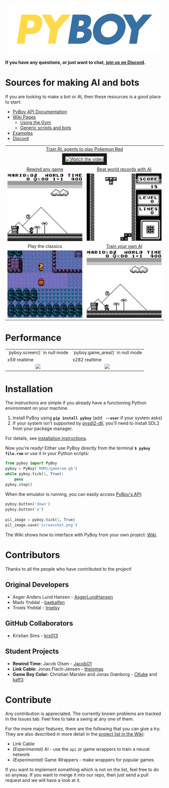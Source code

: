 <p align="center">
<img src="extras/README/pyboy.svg" width="480">
</p>

__If you have any questions, or just want to chat, [join us on Discord](https://discord.gg/Zrf2nyH).__

Sources for making AI and bots
==============================
If you are looking to make a bot or AI, then these resources is a good place to start:
 * [PyBoy API Documentation](https://baekalfen.github.io/PyBoy/index.html)
 * [Wiki Pages](https://github.com/Baekalfen/PyBoy/wiki/)
   * [Using the Gym](https://github.com/Baekalfen/PyBoy/wiki/Scripts,-AI-and-Bots)
   * [Generic scripts and bots](https://github.com/Baekalfen/PyBoy/wiki/Scripts,-AI-and-Bots)
 * [Examples](https://github.com/Baekalfen/PyBoy/tree/master/examples)
 * [Discord](https://discord.gg/Zrf2nyH)

<!---
Generate GIF with the layout and captions
-->
<table>
  <tbody>
    <tr>
      <td colspan=2 align="center"><a href=https://github.com/PWhiddy/PokemonRedExperiments>Train RL agents to play Pokemon Red</a>
      </td>
    </tr>
    <tr>
      <td colspan=2 align="center">
        <div align="center">
        <a href="http://www.youtube.com/watch?feature=player_embedded&v=DcYLT37ImBY" target="_blank">
        <img src="http://img.youtube.com/vi/DcYLT37ImBY/mqdefault.jpg" alt="Watch the video" width="500" border="10" />
        </a>
        <!-- https://www.youtube.com/watch?v=DcYLT37ImBY -->
        <!-- <img src="extras/README/8.gif" width="400"><br> -->
        </div>
      </td>
    </tr>
    <tr>
      <td align="center"><a href=https://github.com/Baekalfen/PyBoy/wiki/Experimental-and-optional-features#rewind-time>Rewind any game</a><br>
      </td>
      <td align="center"><a href=https://github.com/uiucanh/tetris>Beat world records with AI</a><br>
      </td>
    </tr>
    <tr>
      <td align="center">
        <img src="extras/README/5.gif" width="250">
      </td>
      <td align="center">
        <img src="extras/README/7.gif" width="250">
      </td>
    </tr>
    <tr>
      <td align="center">Play the classics<br>
      </td>
      <td align="center"><a href=https://github.com/lixado/PyBoy-RL>Train your own AI</a><br>
      </td>
    </tr>
    <tr>
      <td align="center">
        <img src="extras/README/1.gif" width="250">
      </td>
      <td align="center">
        <img src="extras/README/6.gif" width="250">
      </td>
    </tr>
  </tbody>
</table>

Performance
===========
<table>
  <tbody>
    <tr>
      <td align="center">
        `pyboy.screen()` in null mode
      </td>
      <td align="center">
        `pyboy.game_area()` in null mode
      </td>
    </tr>
    <tr>
      <td>
      x59 realtime
      </td>
      <td>
      x282 realtime
      </td>
    </tr>
    <tr>
      <td align="center">
        <img src="README/screen.png" width="200">
      </td>
      <td align="center">
        <img src="README/game_area.png" width="200">
      </td>
    </tr>
  </tbody>
</table>

Installation
============
The instructions are simple if you already have a functioning Python environment on your machine.

 1. Install PyBoy using __`pip install pyboy`__ (add __` --user`__ if your system asks)
 2. If your system isn't supported by [pysdl2-dll](https://pypi.org/project/pysdl2-dll/), you'll need to install SDL2 from your package manager.

For details, see [installation instructions](https://github.com/Baekalfen/PyBoy/wiki/Installation).

Now you're ready! Either use PyBoy directly from the terminal __`$ pyboy file.rom`__ or use it in your Python scripts:
```python
from pyboy import PyBoy
pyboy = PyBoy('ROMs/gamerom.gb')
while pyboy.tick(1, True):
    pass
pyboy.stop()
```

<!-- Or using the context manager:
```python
from pyboy import PyBoy
with PyBoy('ROMs/gamerom.gb') as pyboy:
    while pyboy.tick(1, True):
        pass
``` -->

When the emulator is running, you can easily access [PyBoy's API](https://baekalfen.github.io/PyBoy/index.html):
```python
pyboy.button('down')
pyboy.button('a')

pil_image = pyboy.tick(1, True)
pil_image.save('screenshot.png')
```

The Wiki shows how to interface with PyBoy from your own project: [Wiki](https://github.com/Baekalfen/PyBoy/wiki).


Contributors
============

Thanks to all the people who have contributed to the project!

Original Developers
-------------------

 * Asger Anders Lund Hansen - [AsgerLundHansen](https://github.com/AsgerLundHansen)
 * Mads Ynddal - [baekalfen](https://github.com/Baekalfen)
 * Troels Ynddal - [troelsy](https://github.com/troelsy)

GitHub Collaborators
--------------------

 * Kristian Sims - [krs013](https://github.com/krs013)

Student Projects
----------------

 * __Rewind Time:__ Jacob Olsen - [JacobO1](https://github.com/JacobO1)
 * __Link Cable:__ Jonas Flach-Jensen - [thejomas](https://github.com/thejomas)
 * __Game Boy Color:__ Christian Marslev and Jonas Grønborg - [CKuke](https://github.com/CKuke) and [kaff3](https://github.com/kaff3)

Contribute
==========
Any contribution is appreciated. The currently known problems are tracked in the Issues tab. Feel free to take a swing at any one of them.

For the more major features, there are the following that you can give a try. They are also described in more detail in the [project list in the Wiki](https://github.com/Baekalfen/PyBoy/wiki/Student-Projects):
* Link Cable
* _(Experimental)_ AI - use the `api` or game wrappers to train a neural network
* _(Experimental)_ Game Wrappers - make wrappers for popular games

If you want to implement something which is not on the list, feel free to do so anyway. If you want to merge it into our repo, then just send a pull request and we will have a look at it.
